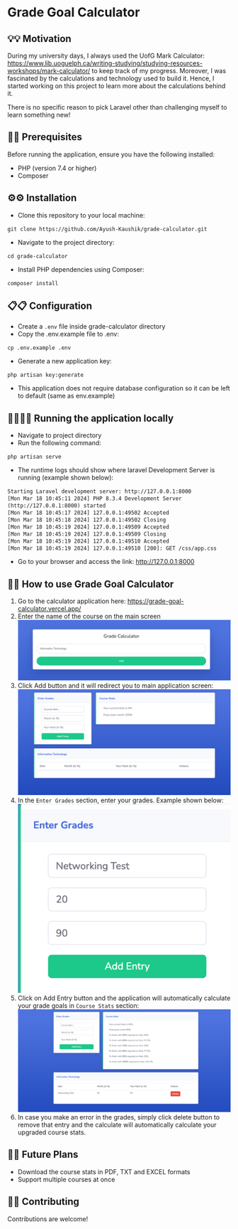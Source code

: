 # Grade Goal Calculator

## 💡💡 Motivation
During my university days, I always used the UofG Mark Calculator: https://www.lib.uoguelph.ca/writing-studying/studying-resources-workshops/mark-calculator/ to keep track of my progress. Moreover, I was fascinated by the calculations and technology used to build it. Hence, I started working on this project to learn more about the calculations behind it.

There is no specific reason to pick Laravel other than challenging myself to learn something new! 

## 📖📖 Prerequisites
Before running the application, ensure you have the following installed:
- PHP (version 7.4 or higher)
- Composer

## ⚙️⚙️ Installation
- Clone this repository to your local machine:
```
git clone https://github.com/Ayush-Kaushik/grade-calculator.git
```
- Navigate to the project directory:
```
cd grade-calculator
```

- Install PHP dependencies using Composer:
```
composer install
```

## 📋📋 Configuration
- Create a `.env` file inside grade-calculator directory
- Copy the .env.example file to .env:
```
cp .env.example .env
```
- Generate a new application key:
```
php artisan key:generate
```
- This application does not require database configuration so it can be left to default (same as env.example)

## 🏃‍♂️🏃‍♂️ Running the application locally
- Navigate to project directory
- Run the following command:
```
php artisan serve
```
- The runtime logs should show where laravel Development Server is running (example shown below):
```
Starting Laravel development server: http://127.0.0.1:8000
[Mon Mar 18 10:45:11 2024] PHP 8.3.4 Development Server (http://127.0.0.1:8000) started
[Mon Mar 18 10:45:17 2024] 127.0.0.1:49502 Accepted
[Mon Mar 18 10:45:18 2024] 127.0.0.1:49502 Closing
[Mon Mar 18 10:45:19 2024] 127.0.0.1:49509 Accepted
[Mon Mar 18 10:45:19 2024] 127.0.0.1:49509 Closing
[Mon Mar 18 10:45:19 2024] 127.0.0.1:49510 Accepted
[Mon Mar 18 10:45:19 2024] 127.0.0.1:49510 [200]: GET /css/app.css
```
- Go to your browser and access the link: http://127.0.0.1:8000


## 🚀🚀 How to use Grade Goal Calculator
1. Go to the calculator application here: https://grade-goal-calculator.vercel.app/
2. Enter the name of the course on the main screen ![Welcome Screen](./.docs/images/WelcomeScreen.png)
3. Click Add button and it will redirect you to main application screen: ![Calculator Screen](./.docs/images/CalculatorScreen.png)
4. In the `Enter Grades` section, enter your grades. Example shown below:
![Enter Grades Screen](./.docs/images/EnteredGrades.png)
5. Click on Add Entry button and the application will automatically calculate your grade goals in `Course Stats` section:
![Final Grades Screen](./.docs/images/FinalGrades.png)
6. In case you make an error in the grades, simply click delete button to remove that entry and the calculate will automatically calculate your upgraded course stats.

## 🎯🎯 Future Plans
- Download the course stats in PDF, TXT and EXCEL formats
- Support multiple courses at once

## 🙌🙌 Contributing
Contributions are welcome!
